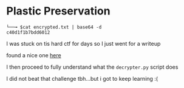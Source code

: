  # Plastic Preservation

 ```
 └──╼ $cat encrypted.txt | base64 -d
c40d1f1b7bdd6012
```
I was stuck on tis hard ctf for days so I just went for a writeup

found a nice one [here](https://plasticuproject.com/posts/plastic-preservation-write-up/)

I then proceed to fully understand what the `decrypter.py` script does

I did not beat that challenge tbh...but i got to keep learning :(

